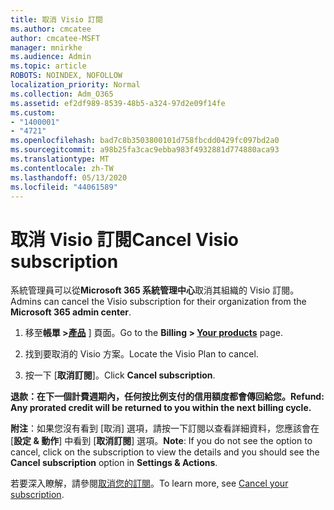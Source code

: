 ```yaml
---
title: 取消 Visio 訂閱
ms.author: cmcatee
author: cmcatee-MSFT
manager: mnirkhe
ms.audience: Admin
ms.topic: article
ROBOTS: NOINDEX, NOFOLLOW
localization_priority: Normal
ms.collection: Adm_O365
ms.assetid: ef2df989-8539-48b5-a324-97d2e09f14fe
ms.custom:
- "1400001"
- "4721"
ms.openlocfilehash: bad7c8b3503800101d758fbcdd0429fc097bd2a0
ms.sourcegitcommit: a98b25fa3cac9ebba983f4932881d774880aca93
ms.translationtype: MT
ms.contentlocale: zh-TW
ms.lasthandoff: 05/13/2020
ms.locfileid: "44061589"
---
```

# <a name="cancel-visio-subscription"></a><span data-ttu-id="5c990-102">取消 Visio 訂閱</span><span class="sxs-lookup"><span data-stu-id="5c990-102">Cancel Visio subscription</span></span>

<span data-ttu-id="5c990-103">系統管理員可以從**Microsoft 365 系統管理中心**取消其組織的 Visio 訂閱。</span><span class="sxs-lookup"><span data-stu-id="5c990-103">Admins can cancel the Visio subscription for their organization from the **Microsoft 365 admin center**.</span></span>

1. <span data-ttu-id="5c990-104">移至**帳單 >[產品](https://go.microsoft.com/fwlink/p/?linkid=842054)** ] 頁面。</span><span class="sxs-lookup"><span data-stu-id="5c990-104">Go to the **Billing > [Your products](https://go.microsoft.com/fwlink/p/?linkid=842054)** page.</span></span>

2. <span data-ttu-id="5c990-105">找到要取消的 Visio 方案。</span><span class="sxs-lookup"><span data-stu-id="5c990-105">Locate the Visio Plan to cancel.</span></span>

3. <span data-ttu-id="5c990-106">按一下 [**取消訂閱**]。</span><span class="sxs-lookup"><span data-stu-id="5c990-106">Click **Cancel subscription**.</span></span>

<span data-ttu-id="5c990-107">**退款：在下一個計費週期內，任何按比例支付的信用額度都會傳回給您。**</span><span class="sxs-lookup"><span data-stu-id="5c990-107">**Refund: Any prorated credit will be returned to you within the next billing cycle.**</span></span>

<span data-ttu-id="5c990-108">**附注**：如果您沒有看到 [取消] 選項，請按一下訂閱以查看詳細資料，您應該會在 [**設定 & 動作**] 中看到 [**取消訂閱**] 選項。</span><span class="sxs-lookup"><span data-stu-id="5c990-108">**Note**: If you do not see the option to cancel, click on the subscription to view the details and you should see the **Cancel subscription** option in **Settings & Actions**.</span></span>

<span data-ttu-id="5c990-109">若要深入瞭解，請參閱[取消您的訂閱](https://docs.microsoft.com/microsoft-365/commerce/subscriptions/cancel-your-subscription)。</span><span class="sxs-lookup"><span data-stu-id="5c990-109">To learn more, see [Cancel your subscription](https://docs.microsoft.com/microsoft-365/commerce/subscriptions/cancel-your-subscription).</span></span>
